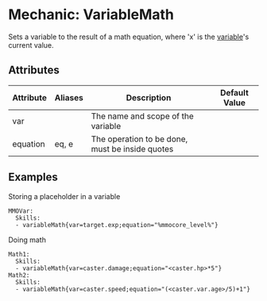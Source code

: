 Mechanic: VariableMath
======================

Sets a variable to the result of a math equation, where 'x' is the
[variable](/skills/variables)'s current value.

Attributes
----------

| Attribute | Aliases | Description                                     | Default Value |
|-----------|---------|-------------------------------------------------|---------------|
| var       |         | The name and scope of the variable              |               |
| equation  | eq, e   | The operation to be done, must be inside quotes |               |

  
Examples
----

Storing a placeholder in a variable

    MMOVar:
      Skills:
      - variableMath{var=target.exp;equation="%mmocore_level%"}

Doing math

    Math1:
      Skills:
      - variableMath{var=caster.damage;equation="<caster.hp>*5"}
    Math2:
      Skills:
      - variableMath{var=caster.speed;equation="(<caster.var.age>/5)+1"}
